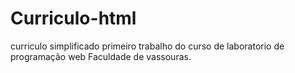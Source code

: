 # Curriculo-html
curriculo simplificado primeiro trabalho do curso de laboratorio de programação web Faculdade de vassouras.
